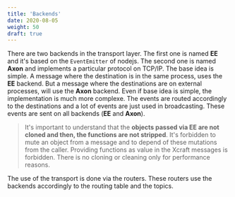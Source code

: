 ```yaml
---
title: 'Backends'
date: 2020-08-05
weight: 50
draft: true
---
```


There are two backends in the transport layer. The first one is named **EE** and
it's based on the `EventEmitter` of nodejs. The second one is named **Axon** and
implements a particular protocol on TCP/IP. The base idea is simple. A message
where the destination is in the same process, uses the **EE** backend. But a
message where the destinations are on external processes, will use the **Axon**
backend. Even if base idea is simple, the implementation is much more complexe.
The events are routed accordingly to the destinations and a lot of events are
just used in broadcasting. These events are sent on all backends (**EE** and
**Axon**).

> It's important to understand that the **objects passed via EE are not cloned
> and then, the functions are not stripped**. It's forbidden to mute an object
> from a message and to depend of these mutations from the caller. Providing
> functions as value in the Xcraft messages is forbidden. There is no cloning or
> cleaning only for performance reasons.

The use of the transport is done via the routers. These routers use the backends
accordingly to the routing table and the topics.
